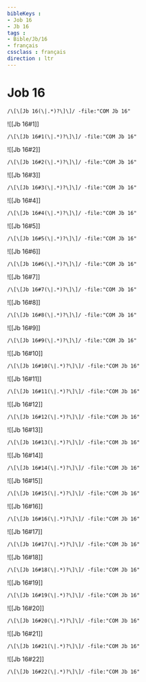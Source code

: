```yaml
---
bibleKeys : 
- Job 16
- Jb 16
tags : 
- Bible/Jb/16
- français
cssclass : français
direction : ltr
---
```


# Job 16

```query
/\[\[Jb 16(\|.*)?\]\]/ -file:"COM Jb 16"
```



![[Jb 16#1]]

```query
/\[\[Jb 16#1(\|.*)?\]\]/ -file:"COM Jb 16"
```

![[Jb 16#2]]

```query
/\[\[Jb 16#2(\|.*)?\]\]/ -file:"COM Jb 16"
```

![[Jb 16#3]]

```query
/\[\[Jb 16#3(\|.*)?\]\]/ -file:"COM Jb 16"
```

![[Jb 16#4]]

```query
/\[\[Jb 16#4(\|.*)?\]\]/ -file:"COM Jb 16"
```

![[Jb 16#5]]

```query
/\[\[Jb 16#5(\|.*)?\]\]/ -file:"COM Jb 16"
```

![[Jb 16#6]]

```query
/\[\[Jb 16#6(\|.*)?\]\]/ -file:"COM Jb 16"
```

![[Jb 16#7]]

```query
/\[\[Jb 16#7(\|.*)?\]\]/ -file:"COM Jb 16"
```

![[Jb 16#8]]

```query
/\[\[Jb 16#8(\|.*)?\]\]/ -file:"COM Jb 16"
```

![[Jb 16#9]]

```query
/\[\[Jb 16#9(\|.*)?\]\]/ -file:"COM Jb 16"
```

![[Jb 16#10]]

```query
/\[\[Jb 16#10(\|.*)?\]\]/ -file:"COM Jb 16"
```

![[Jb 16#11]]

```query
/\[\[Jb 16#11(\|.*)?\]\]/ -file:"COM Jb 16"
```

![[Jb 16#12]]

```query
/\[\[Jb 16#12(\|.*)?\]\]/ -file:"COM Jb 16"
```

![[Jb 16#13]]

```query
/\[\[Jb 16#13(\|.*)?\]\]/ -file:"COM Jb 16"
```

![[Jb 16#14]]

```query
/\[\[Jb 16#14(\|.*)?\]\]/ -file:"COM Jb 16"
```

![[Jb 16#15]]

```query
/\[\[Jb 16#15(\|.*)?\]\]/ -file:"COM Jb 16"
```

![[Jb 16#16]]

```query
/\[\[Jb 16#16(\|.*)?\]\]/ -file:"COM Jb 16"
```

![[Jb 16#17]]

```query
/\[\[Jb 16#17(\|.*)?\]\]/ -file:"COM Jb 16"
```

![[Jb 16#18]]

```query
/\[\[Jb 16#18(\|.*)?\]\]/ -file:"COM Jb 16"
```

![[Jb 16#19]]

```query
/\[\[Jb 16#19(\|.*)?\]\]/ -file:"COM Jb 16"
```

![[Jb 16#20]]

```query
/\[\[Jb 16#20(\|.*)?\]\]/ -file:"COM Jb 16"
```

![[Jb 16#21]]

```query
/\[\[Jb 16#21(\|.*)?\]\]/ -file:"COM Jb 16"
```

![[Jb 16#22]]

```query
/\[\[Jb 16#22(\|.*)?\]\]/ -file:"COM Jb 16"
```

